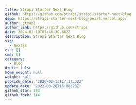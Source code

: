 ```yaml
---
title: Strapi Starter Next Blog
github: https://github.com/strapi/strapi-starter-next-blog
demo: https://strapi-starter-next-blog-pearl.vercel.app/
author: strapi
author_link: https://github.com/strapi
date: 2024-02-19T07:46:30.662Z
description: Strapi Starter Next Blog
ssg:
  - Nextjs
css: []
cms: []
category:
  - Blog
draft: false
home_weight: null
weight: null
publish_date: '2020-02-13T17:17:32Z'
update_date: '2022-03-28T16:08:23Z'
github_star: 383
github_fork: 144
---
```

